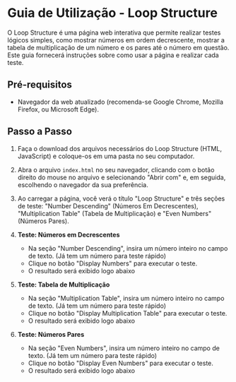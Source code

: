 # Guia de Utilização - Loop Structure

O Loop Structure é uma página web interativa que permite realizar testes lógicos simples, como mostrar números em ordem decrescente, mostrar a tabela de multiplicação de um número e os pares até o número em questão. Este guia fornecerá instruções sobre como usar a página e realizar cada teste.

## Pré-requisitos

- Navegador da web atualizado (recomenda-se Google Chrome, Mozilla Firefox, ou Microsoft Edge).

## Passo a Passo

1. Faça o download dos arquivos necessários do Loop Structure (HTML, JavaScript) e coloque-os em uma pasta no seu computador.

2. Abra o arquivo `index.html` no seu navegador, clicando com o botão direito do mouse no arquivo e selecionando "Abrir com" e, em seguida, escolhendo o navegador da sua preferência.

3. Ao carregar a página, você verá o título "Loop Structure" e três seções de teste: "Number Descending" (Números Em Decrescentes), "Multiplication Table" (Tabela de Multiplicação) e "Even Numbers" (Números Pares).

4. **Teste: Números em Decrescentes**

   - Na seção "Number Descending", insira um número inteiro no campo de texto. (Já tem um número para teste rápido)
   - Clique no botão "Display Numbers" para executar o teste.
   - O resultado será exibido logo abaixo

5. **Teste: Tabela de Multiplicação**
  
   - Na seção "Multiplication Table", insira um número inteiro no campo de texto. (Já tem um número para teste rápido)
   - Clique no botão "Display Multiplication Table" para executar o teste.
   - O resultado será exibido logo abaixo

6. **Teste: Números Pares**
  
   - Na seção "Even Numbers", insira um número inteiro no campo de texto. (Já tem um número para teste rápido)
   - Clique no botão "Display Even Numbers" para executar o teste.
   - O resultado será exibido logo abaixo